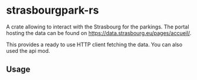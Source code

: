 # strasbourgpark-rs

A crate allowing to interact with the Strasbourg for the parkings. The portal hosting the data can be found on https://data.strasbourg.eu/pages/accueil/.

This provides a ready to use HTTP client fetching the data. You can also used the api mod.
## Usage

```rust
```